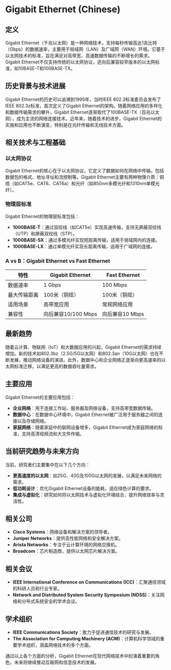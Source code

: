 # Gigabit Ethernet (Chinese)

## 定义

Gigabit Ethernet（千兆以太网）是一种网络技术，支持每秒传输高达1吉比特（Gbps）的数据速率，主要用于局域网（LAN）及广域网（WAN）环境。它基于以太网技术的标准，旨在满足对高带宽、高速数据传输的不断增长的需求。Gigabit Ethernet不仅支持传统的以太网协议，还向后兼容较早版本的以太网标准，如10BASE-T和100BASE-TX。

## 历史背景与技术进展

Gigabit Ethernet的历史可以追溯到1995年，当时IEEE 802.3标准委员会发布了IEEE 802.3z标准，首次定义了Gigabit Ethernet的架构。随着网络应用的多样化和数据传输需求的攀升，Gigabit Ethernet逐渐取代了100BASE-TX（百兆以太网），成为主流的网络连接技术。近年来，随着技术的进步，Gigabit Ethernet的实施和应用也不断演变，特别是在光纤传输和无线技术方面。

## 相关技术与工程基础

### 以太网协议

Gigabit Ethernet的核心在于以太网协议，它定义了数据如何在网络中传输，包括数据包的格式、地址寻址和流控制等。Gigabit Ethernet主要有两种物理介质：铜缆（如CAT5e、CAT6、CAT6a）和光纤（如850nm多模光纤和1310nm单模光纤）。

### 物理层标准

Gigabit Ethernet的物理层标准包括：
- **1000BASE-T**：通过双绞线（如CAT5e）实现高速传输，支持无屏蔽双绞线（UTP）和屏蔽双绞线（STP）。
- **1000BASE-SX**：通过多模光纤实现短距离传输，适用于局域网内的连接。
- **1000BASE-LX**：通过单模光纤实现长距离传输，适用于广域网的连接。

### A vs B：Gigabit Ethernet vs Fast Ethernet

| 特性          | Gigabit Ethernet       | Fast Ethernet        |
|---------------|------------------------|----------------------|
| 数据速率     | 1 Gbps                 | 100 Mbps             |
| 最大传输距离 | 100米（铜缆）         | 100米（铜缆）       |
| 适用场景     | 高带宽应用            | 常规网络应用        |
| 兼容性       | 向后兼容10/100 Mbps    | 向后兼容10 Mbps     |

## 最新趋势

随着云计算、物联网（IoT）和大数据应用的兴起，Gigabit Ethernet的需求持续增加。新的技术如802.3bz（2.5G/5G以太网）和802.3an（10G以太网）也在不断发展，推动网络设备的演进。此外，数据中心和企业网络正逐渐向更高速率的以太网标准迁移，以满足更高的数据吞吐量需求。

## 主要应用

Gigabit Ethernet的主要应用包括：
- **企业网络**：用于连接工作站、服务器及网络设备，支持高带宽数据传输。
- **数据中心**：在数据中心环境中，Gigabit Ethernet被广泛用于服务器之间的连接以及存储网络。
- **家庭网络**：随着家庭中的联网设备增多，Gigabit Ethernet成为家庭网络的标准，支持高清视频流和大文件传输。

## 当前研究趋势与未来方向

当前，研究者们主要集中在以下几个方向：
- **更高速度的以太网**：如25G、40G及100G以太网的发展，以满足未来网络的需求。
- **低功耗设计**：优化Gigabit Ethernet设备的能耗，适应绿色计算的要求。
- **集成与虚拟化**：研究如何将以太网技术与虚拟化环境结合，提升网络效率与灵活性。

## 相关公司

- **Cisco Systems**：网络设备和解决方案的领导者。
- **Juniper Networks**：提供高性能网络和安全解决方案。
- **Arista Networks**：专注于云计算环境的网络交换机。
- **Broadcom**：芯片制造商，提供以太网芯片解决方案。

## 相关会议

- **IEEE International Conference on Communications (ICC)**：汇聚通信领域的科研人员和行业专家。
- **Network and Distributed System Security Symposium (NDSS)**：关注网络和分布式系统安全的学术会议。

## 学术组织

- **IEEE Communications Society**：致力于促进通信技术的研究与发展。
- **The Association for Computing Machinery (ACM)**：计算机科学领域的重要学术组织，涵盖网络技术的多个方面。

通过以上各个方面的分析，Gigabit Ethernet在现代网络技术中扮演着重要的角色，未来将继续推动互联网和信息技术的发展。